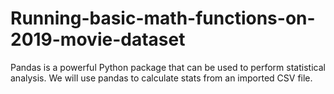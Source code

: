 # Running-basic-math-functions-on-2019-movie-dataset
Pandas is a powerful Python package that can be used to perform statistical analysis. We will use pandas to calculate stats from an imported CSV file.
